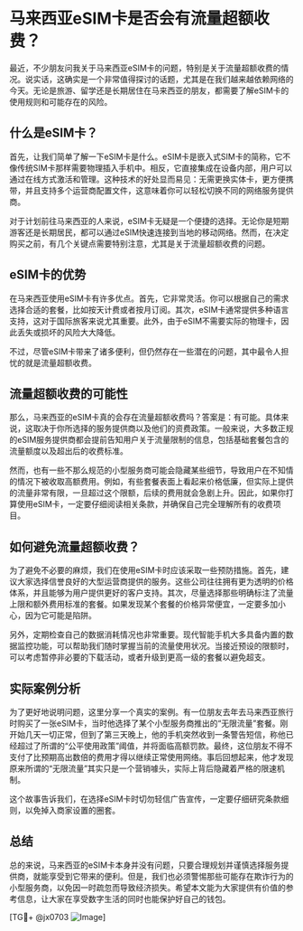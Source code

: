 # 马来西亚eSIM卡是否会有流量超额收费？

最近，不少朋友问我关于马来西亚eSIM卡的问题，特别是关于流量超额收费的情况。说实话，这确实是一个非常值得探讨的话题，尤其是在我们越来越依赖网络的今天。无论是旅游、留学还是长期居住在马来西亚的朋友，都需要了解eSIM卡的使用规则和可能存在的风险。

## 什么是eSIM卡？

首先，让我们简单了解一下eSIM卡是什么。eSIM卡是嵌入式SIM卡的简称，它不像传统SIM卡那样需要物理插入手机中。相反，它直接集成在设备内部，用户可以通过在线方式激活和管理。这种技术的好处显而易见：无需更换实体卡，更方便携带，并且支持多个运营商配置文件，这意味着你可以轻松切换不同的网络服务提供商。

对于计划前往马来西亚的人来说，eSIM卡无疑是一个便捷的选择。无论你是短期游客还是长期居民，都可以通过eSIM快速连接到当地的移动网络。然而，在决定购买之前，有几个关键点需要特别注意，尤其是关于流量超额收费的问题。

## eSIM卡的优势

在马来西亚使用eSIM卡有许多优点。首先，它非常灵活。你可以根据自己的需求选择合适的套餐，比如按天计费或者按月订阅。其次，eSIM卡通常提供多种语言支持，这对于国际旅客来说尤其重要。此外，由于eSIM不需要实际的物理卡，因此丢失或损坏的风险大大降低。

不过，尽管eSIM卡带来了诸多便利，但仍然存在一些潜在的问题，其中最令人担忧的就是流量超额收费。

## 流量超额收费的可能性

那么，马来西亚的eSIM卡真的会存在流量超额收费吗？答案是：有可能。具体来说，这取决于你所选择的服务提供商以及他们的资费政策。一般来说，大多数正规的eSIM服务提供商都会提前告知用户关于流量限制的信息，包括基础套餐包含的流量额度以及超出后的收费标准。

然而，也有一些不那么规范的小型服务商可能会隐藏某些细节，导致用户在不知情的情况下被收取高额费用。例如，有些套餐表面上看起来价格低廉，但实际上提供的流量非常有限，一旦超过这个限额，后续的费用就会急剧上升。因此，如果你打算使用eSIM卡，一定要仔细阅读相关条款，并确保自己完全理解所有的收费项目。

## 如何避免流量超额收费？

为了避免不必要的麻烦，我们在使用eSIM卡时应该采取一些预防措施。首先，建议大家选择信誉良好的大型运营商提供的服务。这些公司往往拥有更为透明的价格体系，并且能够为用户提供更好的客户支持。其次，尽量选择那些明确标注了流量上限和额外费用标准的套餐。如果发现某个套餐的价格异常便宜，一定要多加小心，因为它可能是陷阱。

另外，定期检查自己的数据消耗情况也非常重要。现代智能手机大多具备内置的数据监控功能，可以帮助我们随时掌握当前的流量使用状况。当接近预设的限额时，可以考虑暂停非必要的下载活动，或者升级到更高一级的套餐以避免超支。

## 实际案例分析

为了更好地说明问题，这里分享一个真实的案例。有一位朋友去年去马来西亚旅行时购买了一张eSIM卡，当时他选择了某个小型服务商推出的“无限流量”套餐。刚开始几天一切正常，但到了第三天晚上，他的手机突然收到一条警告短信，称他已经超过了所谓的“公平使用政策”阈值，并将面临高额罚款。最终，这位朋友不得不支付了比预期高出数倍的费用才得以继续正常使用网络。事后回想起来，他才发现原来所谓的“无限流量”其实只是一个营销噱头，实际上背后隐藏着严格的限速机制。

这个故事告诉我们，在选择eSIM卡时切勿轻信广告宣传，一定要仔细研究条款细则，以免掉入商家设置的圈套。

## 总结

总的来说，马来西亚的eSIM卡本身并没有问题，只要合理规划并谨慎选择服务提供商，就能享受到它带来的便利。但是，我们也必须警惕那些可能存在欺诈行为的小型服务商，以免因一时疏忽而导致经济损失。希望本文能为大家提供有价值的参考信息，让大家在享受数字生活的同时也能保护好自己的钱包。

[TG💪+ @jx0703 ![Image](https://github.com/user-attachments/assets/dbca1d08-cadb-493c-b0ec-ad6f7a83f270)]